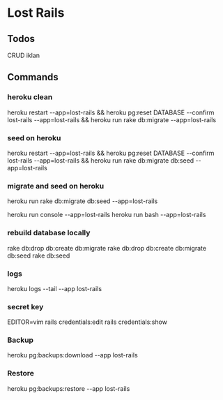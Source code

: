# Lost Rails

## Todos

CRUD iklan

## Commands

### heroku clean

heroku restart --app=lost-rails && heroku pg:reset DATABASE --confirm lost-rails --app=lost-rails && heroku run rake db:migrate --app=lost-rails

### seed on heroku

heroku restart --app=lost-rails && heroku pg:reset DATABASE --confirm lost-rails --app=lost-rails && heroku run rake db:migrate db:seed --app=lost-rails 

### migrate and seed on heroku

heroku run rake db:migrate db:seed --app=lost-rails 

heroku run console --app=lost-rails 
heroku run bash --app=lost-rails 

### rebuild database locally

rake db:drop db:create db:migrate
rake db:drop db:create db:migrate db:seed
rake db:seed

### logs

heroku logs --tail --app lost-rails

### secret key

EDITOR=vim rails credentials:edit
rails credentials:show

### Backup
heroku pg:backups:download --app lost-rails

### Restore
heroku pg:backups:restore --app lost-rails

